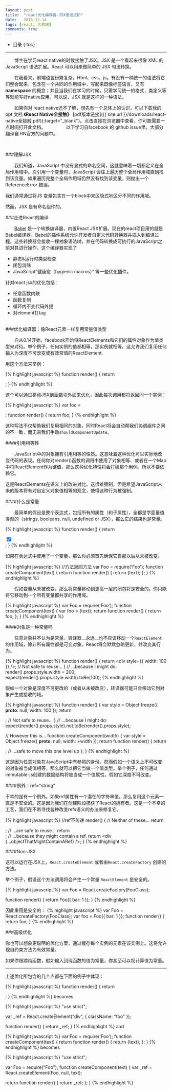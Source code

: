 ```yaml
---
layout: post
title:  "react优化编译器-JSX语法进阶"
date:   2015-12-14
tags: [react, 大前端]
comments: true
---
```

* 目录
{:toc}
<hr>

　　博主在学习react native的时候接触了JSX。JSX 是一个看起来很像 XML 的 JavaScript 语法扩展。React 可以用来做简单的 JSX 句法转换。

　　在我看来，前端语言纷繁复杂，Html、css、js。有没有一种统一的语法将它们整合起来，包含在一个共同的作用域中，写起来既像标签语言，又有 __namespace__ 的概念；并且当我们在学习的时候，只需学习统一的格式，类定义等等就能写好native应用。可以说，JSX 就是这样的一种语法。

　　如果你对 react native还不了解，想先有一个总体上的认识，可以下载我的ppt 文档 __《React Native全接触》__ [pdf版本链接]({{ site.url }}/downloads/react-native全接触.pdf){:target="_blank"}。点击直接在浏览器中查看，你可能需要一点时间打开此文档。
　　
　　以下学习自facebook 的 github issue里。大部分翻译自 RN官方的问题中。
　　
<!--more-->
<br>

###理解JSX

　　我们知道，JavaScript 中没有显式的命名空间，这就意味着一切都定义在全局作用域中。次引用一个变量时，JavaScript 会往上遍历整个全局作用域直到找到该变量。如果遍历完整个全局作用域仍然没有找到该变量，则抛出一个 ReferenceError 错误。

我们通常通过将JS 变量包含在一个block中来区隐式地区分不同的作用域。

然而，JSX 是有命名组件的。
<br>

###走进React的编译

　　[Babel](https://babeljs.io/repl/) 是一个转换编译器，内置React JSX扩展。现在的react项目用的就是Babel编译器。Babel的插件系统允许开发者自定义代码转换器并插入到编译过程。这些转换器会接收一棵抽象语法树，并在代码转换成可执行的JavaScript之前对其进行操作。这个编译器实现了
- 静态&运行时类型检查
- 闭包消除
- JavaScript“健康宏（hygienic macros）”
等一些优化插件。

针对react jsx的优化包括：
- 任意函数内联
- 函数复制
- 循环内不变代码外提
- 对element打tag

<br>
###优化编译器：像React元素一样复用常量值类型

　　自从0.14开始，facebook开始将ReactElements和它们的属性对象作为值类型来对待。举个例子，任何实例的值都相等，那实例就相等。这允许我们复用任何输入为深度不可改变或有效常值的ReactElement.

用这个方法来举例：

{% highlight javascript %}
function render() {
   return <div className="foo" />;
}
{% endhighlight %}

这个可以通过移动JSX到函数块外面来优化，因此每次调用都将返回同一个实例：

{% highlight javascript %}
var foo = <div className="foo" />;
function render() {
   return foo;
}
{% endhighlight %}

这种写法不仅帮助我们复用相同的对象，同时React将会自动帮我们协调组件之间的不一致，而无需我们手动`shouldComponentUpdate`。
<br>

####引用相等性

　　JavaScript中的对象拥有引用相等的性质。这意味着这种优化可以实际地改变代码的表现。任何你对render()函数的调用中使用了对象相等、或者在一个Map中将ReactElement作为键值，那么这种优化特性将会打破那个用例。所以不要依赖它。

这是ReactElements在语义上的改进对比。这很难强制，但是希望JavaScript未来的版本将有对自定义对象值相等的观念，使得这种行为被强制。
<br>

####什么是常量

　　最简单的假设是整个表达式，包括所有的属性（和子属性），全都是字面量值类型的（strings, booleans, null, undefined or JSX），那么它的结果也是常量。

{% highlight javascript %}
function render() {
  return <div className="foo"><input type="checkbox" checked={true} /></div>;
}
{% endhighlight %}

如果在表达式中使用了一个变量，那么你必须首先确保它自那以后从未被改变。

{% highlight javascript %}
//方法返回方法
var Foo = require('Foo');
function createComponent(text) {
  return function render() {
    return <Foo>{text}</Foo>;
  };
}
{% endhighlight %}

　　假如变量从未被改变，那么将常量移动到更高一层的闭包将是安全的。你只能将它移动到一个所有变量都共享的作用域。

{% highlight javascript %}
var Foo = require('Foo');
function createComponent(text) {
  var foo = <Foo>{text}</Foo>;
  return function render() {
    return foo;
  };
}
{% endhighlight %}
<br>

####对象是一种常量吗

　　任意对象并不认为是常量。转译器__永远__也不应该移动一个`ReactElement` 的作用域，除非所有属性都是可变对象。React将会默默忽略更新，并改变其行为。

{% highlight javascript %}
function render() {
  return <div style={{ width: 100 }} />; // Not safe to reuse...
}
// ...because I might do:
render().props.style.width = 200;
expect(render().props.style.width).toBe(100);
{% endhighlight %}

假如一个对象是深度不可更改的（或者从未被改变），转译器可能只会移动它到对象产生或接收的域。

{% highlight javascript %}
function render() {
  var style = Object.freeze({ __proto__: null, width: 100 });
  return <div style={style} />; // Not safe to reuse...
}
// ...because I might do:
expect(render().props.style).not.toBe(render().props.style);

// However this is...
function createComponent(width) {
  var style = Object.freeze({ __proto__: null, width: +width });
  return function render() {
    return <div style={style} />; // ...safe to move this one level up
  };
}
{% endhighlight %}

这是因为任意对象在JavaScript中有参照的身份。然而假如一个语义上不可改变的对象被当成值相等，那么就可以把它当做一个值类型。举个例子，任何通过immutable-js创建的数据结构将被当成一个值属性，假如它深度不可改变。
<br>

####例外：ref="string"

不幸的是有一个例外。如果ref属性有一个潜在的字符串值。那么复用这个元素一直是不安全的。这是因为我们在创建阶段捕获了React的拥有者。这是一个不幸的工艺，我们在不断寻找各种改变refs语义的办法来修复它。

{% highlight javascript %}
//ref不传递
render() {
  // Neither of these...
  return <div ref="str" />;
  // ...are safe to reuse...
  return <div ref={possibleStringValue} />;
  // ...because they might contain a ref.
  return <div {...objectThatMightContainARef} />;
}
{% endhighlight %}
<br>

####Non-JSX

这可以运行在JSX上，`React.createElement` 或者由`React.createFactory` 创建的方法。

举个例子，假设这个方法调用将会产生一个常量 `ReactElement` 是安全的。

{% highlight javascript %}
var Foo = React.createFactory(FooClass);

function render() {
  return Foo({ bar: 1 });
}
{% endhighlight %}

因此重用是安全的：
{% highlight javascript %}
var Foo = React.createFactory(FooClass);
var foo = Foo({ bar: 1 }};
function render() {
  return foo;
}
{% endhighlight %}
<br>

###高级优化

你也可以想象更聪明的优化方案，通过缓存每个实例的元素在该实例上。这将允许视自约束方法为有效常量。

如果你跟踪纯函数，假如输入到纯函数的值为常量，你甚至可以视计算值为常量。


---------------------------------------------------------------------


上述优化所包含的几个点都在下面的例子中体现：

{% highlight javascript %}
function render() {
  return <div className="foo" />;
}
{% endhighlight %}
becomes

{% highlight javascript %}
"use strict";

var _ref = React.createElement("div", { className: "foo" });

function render() {
  return _ref;
}
{% endhighlight %}
and

{% highlight javascript %}
var Foo = require('Foo');
function createComponent(text) {
  return function render() {
    return <Foo>{text}</Foo>;
  };
}
{% endhighlight %}
becomes

{% highlight javascript %}
"use strict";

var Foo = require("Foo");
function createComponent(text) {
  var _ref = React.createElement(Foo, null, text);

  return function render() {
    return _ref;
  };
}
{% endhighlight %}
